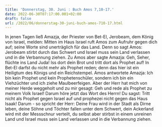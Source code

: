 ```yaml
---
title: 'Donnerstag, 30. Juni : Buch Amos 7,10-17.'
date: 2022-06-30T07:17:00.001+02:00
draft: false
url: /2022/06/donnerstag-30-juni-buch-amos-710-17.html
---
```


In jenen Tagen ließ Amazja, der Priester von Bet-El, Jerobeam, dem König von Israel, melden: Mitten im Haus Israel ruft Amos zum Aufruhr gegen dich auf; seine Worte sind unerträglich für das Land. Denn so sagt Amos: Jerobeam stirbt durch das Schwert und Israel muss sein Land verlassen und in die Verbannung ziehen. Zu Amos aber sagte Amazja: Geh, Seher, flüchte ins Land Juda! Iss dort dein Brot und tritt dort als Prophet auf! In Bet-El darfst du nicht mehr als Prophet reden; denn das hier ist ein Heiligtum des Königs und ein Reichstempel. Amos antwortete Amazja: Ich bin kein Prophet und kein Prophetenschüler, sondern ich bin ein Viehzüchter und ich ziehe Maulbeerfeigen. Aber der Herr hat mich von meiner Herde weggeholt und zu mir gesagt: Geh und rede als Prophet zu meinem Volk Israel! Darum höre jetzt das Wort des Herrn! Du sagst: Tritt nicht als Prophet gegen Israel auf und prophezei nicht gegen das Haus Isaak! Darum - so spricht der Herr: Deine Frau wird in der Stadt als Dirne leben, deine Söhne und Töchter fallen unter dem Schwert, dein Ackerland wird mit der Messschnur verteilt, du selbst aber stirbst in einem unreinen Land und Israel muss sein Land verlassen und in die Verbannung ziehen.